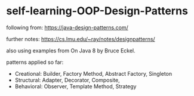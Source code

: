 # self-learning-OOP-Design-Patterns

following from: https://java-design-patterns.com/

further notes: https://cs.lmu.edu/~ray/notes/designpatterns/

also using examples from On Java 8 by Bruce Eckel.

patterns applied so far:
- Creational: Builder, Factory Method, Abstract Factory, Singleton
- Structural: Adapter, Decorator, Composite, 
- Behavioral: Observer, Template Method, Strategy
